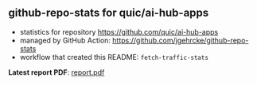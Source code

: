## github-repo-stats for quic/ai-hub-apps

- statistics for repository https://github.com/quic/ai-hub-apps
- managed by GitHub Action: https://github.com/jgehrcke/github-repo-stats
- workflow that created this README: `fetch-traffic-stats`

**Latest report PDF**: [report.pdf](https://github.com/njjetha/OSDO/raw/github-repo-stats/quic/ai-hub-apps/latest-report/report.pdf)

